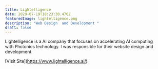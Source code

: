 ```yaml
---
title: Lightelligence
date: 2020-07-19T18:23:30.470Z
featuredImage: lightelligence.png
description: "Web Design  and Development "
draft: false
---
```

Lightelligence is a AI company that focuses on accelerating AI computing with Photonics technology. I was responsible for their website design and development. 

\[Visit Site](<https://www.lightelligence.ai/>)